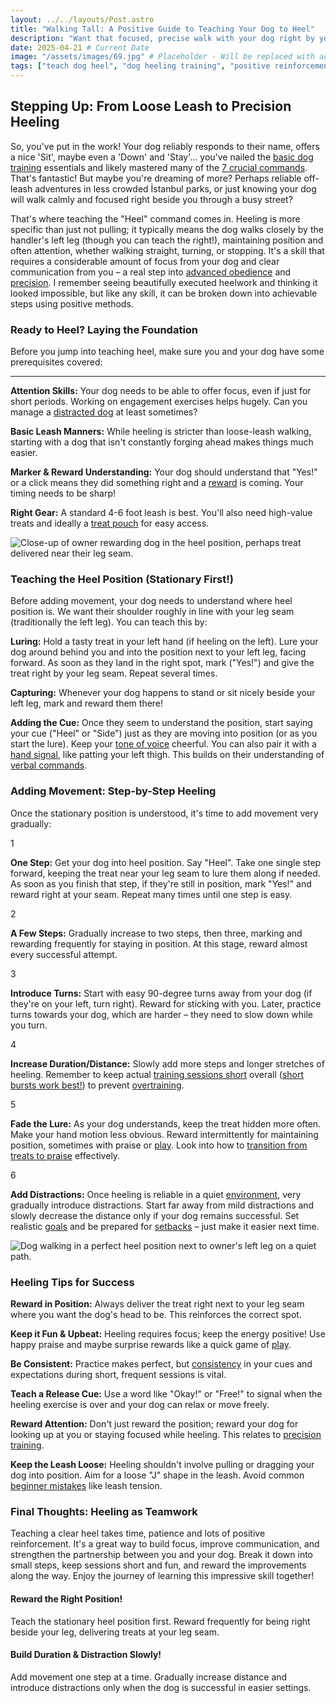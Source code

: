 ```yaml
---
layout: ../../layouts/Post.astro
title: "Walking Tall: A Positive Guide to Teaching Your Dog to Heel"
description: "Want that focused, precise walk with your dog right by your side? i break down how to teach the 'Heel' command using positive, step-by-step methods."
date: 2025-04-21 # Current Date
image: "/assets/images/69.jpg" # Placeholder - Will be replaced with actual image path
tags: ["teach dog heel", "dog heeling training", "positive reinforcement heel", "dog walking training", "advanced dog obedience", "dog focus walking", "precision dog training"]
---
```


<h2 class="text-3xl font-bold text-slate-800 dark:text-slate-100 mb-6">Stepping Up: From Loose Leash to Precision Heeling</h2>

<p class="text-lg text-slate-600 dark:text-slate-300 mb-4">
    So, you've put in the work! Your dog reliably responds to their name, offers a nice 'Sit', maybe even a 'Down' and 'Stay'... you've nailed the <a href="https://trainedtails.com/posts/basic-dog-training" target="_blank"  class="text-emerald-600 dark:text-emerald-400 hover:underline">basic dog training</a> essentials and likely mastered many of the <a href="https://trainedtails.com/posts/7-Commands-Your-Dog-Needs-to-Know" target="_blank"  class="text-emerald-600 dark:text-emerald-400 hover:underline">7 crucial commands</a>. That's fantastic! But maybe you're dreaming of more? Perhaps reliable off-leash adventures in less crowded İstanbul parks, or just knowing your dog will walk calmly and focused right beside you through a busy street?
</p>
<p class="text-lg text-slate-600 dark:text-slate-300 mb-8">
    That's where teaching the "Heel" command comes in. Heeling is more specific than just not pulling; it typically means the dog walks closely by the handler's left leg (though you can teach the right!), maintaining position and often attention, whether walking straight, turning, or stopping. It's a skill that requires a considerable amount of focus from your dog and clear communication from you – a real step into <a href="https://trainedtails.com/posts/advanced-dog-training" target="_blank"  class="text-emerald-600 dark:text-emerald-400 hover:underline">advanced obedience</a> and <a href="https://trainedtails.com/posts/precision-in-dog-training" target="_blank"  class="text-emerald-600 dark:text-emerald-400 hover:underline">precision</a>. I remember seeing beautifully executed heelwork and thinking it looked impossible, but like any skill, it can be broken down into achievable steps using positive methods.
</p>

<h3 class="text-2xl font-semibold text-slate-800 dark:text-slate-100 mb-6">Ready to Heel? Laying the Foundation</h3>

<p class="text-lg text-slate-600 dark:text-slate-300 mb-4">
    Before you jump into teaching heel, make sure you and your dog have some prerequisites covered:
</p>

<hr class="my-6 border-slate-200 dark:border-slate-700/50">

<div class="space-y-6 divide-y divide-slate-200 dark:divide-slate-700/50 mb-8">
    <div class="pt-6 first:pt-0 flex items-start"> <div class="w-2 h-2 bg-slate-800 dark:bg-slate-100 rounded-full flex-shrink-0 mr-3 mt-2"></div> <div>
            <p class="text-lg text-slate-600 dark:text-slate-300">
                <strong class="font-semibold text-slate-800 dark:text-slate-100">Attention Skills:</strong> Your dog needs to be able to offer focus, even if just for short periods. Working on engagement exercises helps hugely. Can you manage a <a href="https://trainedtails.com/posts/training-distracted-dogs" target="_blank"  class="text-emerald-600 dark:text-emerald-400 hover:underline">distracted dog</a> at least sometimes?
            </p>
        </div>
    </div>
    <div class="pt-6 flex items-start">
        <div class="w-2 h-2 bg-slate-800 dark:bg-slate-100 rounded-full flex-shrink-0 mr-3 mt-2"></div>
        <div>
            <p class="text-lg text-slate-600 dark:text-slate-300">
                <strong class="font-semibold text-slate-800 dark:text-slate-100">Basic Leash Manners:</strong> While heeling is stricter than loose-leash walking, starting with a dog that isn't constantly forging ahead makes things much easier.
            </p>
        </div>
    </div>
    <div class="pt-6 flex items-start">
        <div class="w-2 h-2 bg-slate-800 dark:bg-slate-100 rounded-full flex-shrink-0 mr-3 mt-2"></div>
        <div>
            <p class="text-lg text-slate-600 dark:text-slate-300">
                <strong class="font-semibold text-slate-800 dark:text-slate-100">Marker & Reward Understanding:</strong> Your dog should understand that "Yes!" or a click means they did something right and a <a href="https://trainedtails.com/posts/treats-and-rewards" target="_blank"  class="text-emerald-600 dark:text-emerald-400 hover:underline">reward</a> is coming. Your timing needs to be sharp!
            </p>
        </div>
    </div>
    <div class="pt-6 flex items-start">
        <div class="w-2 h-2 bg-slate-800 dark:bg-slate-100 rounded-full flex-shrink-0 mr-3 mt-2"></div>
        <div>
            <p class="text-lg text-slate-600 dark:text-slate-300">
                <strong class="font-semibold text-slate-800 dark:text-slate-100">Right Gear:</strong> A standard 4-6 foot leash is best. You'll also need high-value treats and ideally a <a href="https://trainedtails.com/posts/dog-training-tools-for-beginners" target="_blank"  class="text-emerald-600 dark:text-emerald-400 hover:underline">treat pouch</a> for easy access.
            </p>
        </div>
    </div>
</div>

<img src="/assets/images/68.jpg" alt="Close-up of owner rewarding dog in the heel position, perhaps treat delivered near their leg seam." class="w-full h-auto rounded-xl my-8 shadow-lg" loading="lazy" />

<h3 class="text-2xl font-semibold text-slate-800 dark:text-slate-100 mb-6">Teaching the Heel Position (Stationary First!)</h3>

<p class="text-lg text-slate-600 dark:text-slate-300 mb-8">
    Before adding movement, your dog needs to understand where heel position is. We want their shoulder roughly in line with your leg seam (traditionally the left leg). You can teach this by:
</p>

<div class="space-y-6 mb-12"> <div class="flex items-start"> <div class="w-2 h-2 bg-slate-800 dark:bg-slate-100 rounded-full flex-shrink-0 mr-3 mt-2"></div> <div>
            <p class="text-lg text-slate-600 dark:text-slate-300">
                <strong class="font-semibold text-slate-800 dark:text-slate-100">Luring:</strong> Hold a tasty treat in your left hand (if heeling on the left). Lure your dog around behind you and into the position next to your left leg, facing forward. As soon as they land in the right spot, mark ("Yes!") and give the treat right by your leg seam. Repeat several times.
            </p>
        </div>
    </div>
    <div class="flex items-start">
        <div class="w-2 h-2 bg-slate-800 dark:bg-slate-100 rounded-full flex-shrink-0 mr-3 mt-2"></div>
        <div>
            <p class="text-lg text-slate-600 dark:text-slate-300">
                <strong class="font-semibold text-slate-800 dark:text-slate-100">Capturing:</strong> Whenever your dog happens to stand or sit nicely beside your left leg, mark and reward them there!
            </p>
        </div>
    </div>
    <div class="flex items-start">
        <div class="w-2 h-2 bg-slate-800 dark:bg-slate-100 rounded-full flex-shrink-0 mr-3 mt-2"></div>
        <div>
            <p class="text-lg text-slate-600 dark:text-slate-300">
                <strong class="font-semibold text-slate-800 dark:text-slate-100">Adding the Cue:</strong> Once they seem to understand the position, start saying your cue ("Heel" or "Side") just as they are moving into position (or as you start the lure). Keep your <a href="https://trainedtails.com/posts/tone-of-voice" target="_blank"  class="text-emerald-600 dark:text-emerald-400 hover:underline">tone of voice</a> cheerful. You can also pair it with a <a href="https://trainedtails.com/posts/hand-signals" target="_blank"  class="text-emerald-600 dark:text-emerald-400 hover:underline">hand signal</a>, like patting your left thigh. This builds on their understanding of <a href="https://trainedtails.com/posts/verbal-commands-for-puppies" target="_blank"  class="text-emerald-600 dark:text-emerald-400 hover:underline">verbal commands</a>.
            </p>
        </div>
    </div>
</div>

<h3 class="text-2xl font-semibold text-slate-800 dark:text-slate-100 mb-6">Adding Movement: Step-by-Step Heeling</h3>

<p class="text-lg text-slate-600 dark:text-slate-300 mb-8">
    Once the stationary position is understood, it's time to add movement very gradually:
</p>

<div class="relative border-l-2 border-emerald-300 dark:border-emerald-700/50 ml-4 space-y-10 mb-12">
    <div class="relative pl-8">
        <div class="absolute w-8 h-8 bg-emerald-500 dark:bg-emerald-600 rounded-full flex items-center justify-center -left-4 ring-4 ring-white dark:ring-slate-900"> <span class="font-bold text-white text-sm">1</span> </div>
        <p class="text-lg text-slate-600 dark:text-slate-300">
            <strong>One Step:</strong> Get your dog into heel position. Say "Heel". Take one single step forward, keeping the treat near your leg seam to lure them along if needed. As soon as you finish that step, if they're still in position, mark "Yes!" and reward right at your seam. Repeat many times until one step is easy.
        </p>
    </div>
    <div class="relative pl-8">
        <div class="absolute w-8 h-8 bg-emerald-500 dark:bg-emerald-600 rounded-full flex items-center justify-center -left-4 ring-4 ring-white dark:ring-slate-900"> <span class="font-bold text-white text-sm">2</span> </div>
        <p class="text-lg text-slate-600 dark:text-slate-300">
            <strong>A Few Steps:</strong> Gradually increase to two steps, then three, marking and rewarding frequently for staying in position. At this stage, reward almost every successful attempt.
        </p>
    </div>
    <div class="relative pl-8">
        <div class="absolute w-8 h-8 bg-emerald-500 dark:bg-emerald-600 rounded-full flex items-center justify-center -left-4 ring-4 ring-white dark:ring-slate-900"> <span class="font-bold text-white text-sm">3</span> </div>
        <p class="text-lg text-slate-600 dark:text-slate-300">
            <strong>Introduce Turns:</strong> Start with easy 90-degree turns away from your dog (if they're on your left, turn right). Reward for sticking with you. Later, practice turns towards your dog, which are harder – they need to slow down while you turn.
        </p>
    </div>
    <div class="relative pl-8">
        <div class="absolute w-8 h-8 bg-emerald-500 dark:bg-emerald-600 rounded-full flex items-center justify-center -left-4 ring-4 ring-white dark:ring-slate-900"> <span class="font-bold text-white text-sm">4</span> </div>
        <p class="text-lg text-slate-600 dark:text-slate-300">
            <strong>Increase Duration/Distance:</strong> Slowly add more steps and longer stretches of heeling. Remember to keep actual <a href="https://trainedtails.com/posts/training-session-tips" target="_blank"  class="text-emerald-600 dark:text-emerald-400 hover:underline">training sessions short</a> overall (<a href="https://trainedtails.com/posts/why-short-sessions-work-best" target="_blank"  class="text-emerald-600 dark:text-emerald-400 hover:underline">short bursts work best!</a>) to prevent <a href="https://trainedtails.com/posts/avoiding-overtraining" target="_blank"  class="text-emerald-600 dark:text-emerald-400 hover:underline">overtraining</a>.
        </p>
    </div>
    <div class="relative pl-8">
        <div class="absolute w-8 h-8 bg-emerald-500 dark:bg-emerald-600 rounded-full flex items-center justify-center -left-4 ring-4 ring-white dark:ring-slate-900"> <span class="font-bold text-white text-sm">5</span> </div>
        <p class="text-lg text-slate-600 dark:text-slate-300">
            <strong>Fade the Lure:</strong> As your dog understands, keep the treat hidden more often. Make your hand motion less obvious. Reward intermittently for maintaining position, sometimes with praise or <a href="https://trainedtails.com/posts/playtime-in-training" target="_blank"  class="text-emerald-600 dark:text-emerald-400 hover:underline">play</a>. Look into how to <a href="https://trainedtails.com/posts/treat-to-praise" target="_blank"  class="text-emerald-600 dark:text-emerald-400 hover:underline">transition from treats to praise</a> effectively.
        </p>
    </div>
    <div class="relative pl-8">
        <div class="absolute w-8 h-8 bg-emerald-500 dark:bg-emerald-600 rounded-full flex items-center justify-center -left-4 ring-4 ring-white dark:ring-slate-900"> <span class="font-bold text-white text-sm">6</span> </div>
        <p class="text-lg text-slate-600 dark:text-slate-300">
            <strong>Add Distractions:</strong> Once heeling is reliable in a quiet <a href="https://trainedtails.com/posts/right-training-enviroment" target="_blank"  class="text-emerald-600 dark:text-emerald-400 hover:underline">environment</a>, very gradually introduce distractions. Start far away from mild distractions and slowly decrease the distance only if your dog remains successful. Set realistic <a href="https://trainedtails.com/posts/training-goals" target="_blank"  class="text-emerald-600 dark:text-emerald-400 hover:underline">goals</a> and be prepared for <a href="https://trainedtails.com/posts/handling-setbacks" target="_blank"  class="text-emerald-600 dark:text-emerald-400 hover:underline">setbacks</a> – just make it easier next time.
        </p>
    </div>
</div>

<img src="/assets/images/67.jpg" alt="Dog walking in a perfect heel position next to owner's left leg on a quiet path." class="w-full h-auto rounded-xl my-8 shadow-lg" loading="lazy" />

<h3 class="text-2xl font-semibold text-slate-800 dark:text-slate-100 mb-6">Heeling Tips for Success</h3>

<div class="space-y-6 divide-y divide-slate-200 dark:divide-slate-700/50 mb-12">
    <div class="pt-6 first:pt-0 flex items-start">
        <div class="w-4 h-4 bg-blue-500 dark:bg-blue-400 rounded-full flex-shrink-0 mr-3 mt-2"></div> <div>
            <p class="text-lg text-slate-600 dark:text-slate-300">
                <strong class="font-semibold text-slate-800 dark:text-slate-100">Reward in Position:</strong> Always deliver the treat right next to your leg seam where you want the dog's head to be. This reinforces the correct spot.
            </p>
        </div>
    </div>
    <div class="pt-6 flex items-start">
        <div class="w-4 h-4 bg-blue-500 dark:bg-blue-400 rounded-full flex-shrink-0 mr-3 mt-2"></div> <div>
            <p class="text-lg text-slate-600 dark:text-slate-300">
                <strong class="font-semibold text-slate-800 dark:text-slate-100">Keep it Fun & Upbeat:</strong> Heeling requires focus; keep the energy positive! Use happy praise and maybe surprise rewards like a quick game of <a href="https://trainedtails.com/posts/playtime-in-training" target="_blank"  class="text-emerald-600 dark:text-emerald-400 hover:underline">play</a>.
            </p>
        </div>
    </div>
    <div class="pt-6 flex items-start">
        <div class="w-4 h-4 bg-blue-500 dark:bg-blue-400 rounded-full flex-shrink-0 mr-3 mt-2"></div> <div>
            <p class="text-lg text-slate-600 dark:text-slate-300">
                <strong class="font-semibold text-slate-800 dark:text-slate-100">Be Consistent:</strong> Practice makes perfect, but <a href="https://trainedtails.com/posts/consistency-matters" target="_blank"  class="text-emerald-600 dark:text-emerald-400 hover:underline">consistency</a> in your cues and expectations during short, frequent sessions is vital.
            </p>
        </div>
    </div>
    <div class="pt-6 flex items-start">
        <div class="w-4 h-4 bg-blue-500 dark:bg-blue-400 rounded-full flex-shrink-0 mr-3 mt-2"></div> <div>
            <p class="text-lg text-slate-600 dark:text-slate-300">
                <strong class="font-semibold text-slate-800 dark:text-slate-100">Teach a Release Cue:</strong> Use a word like "Okay!" or "Free!" to signal when the heeling exercise is over and your dog can relax or move freely.
            </p>
        </div>
    </div>
    <div class="pt-6 flex items-start">
        <div class="w-4 h-4 bg-blue-500 dark:bg-blue-400 rounded-full flex-shrink-0 mr-3 mt-2"></div> <div>
            <p class="text-lg text-slate-600 dark:text-slate-300">
                <strong class="font-semibold text-slate-800 dark:text-slate-100">Reward Attention:</strong> Don't just reward the position; reward your dog for looking up at you or staying focused while heeling. This relates to <a href="https://trainedtails.com/posts/precision-in-dog-training" target="_blank"  class="text-emerald-600 dark:text-emerald-400 hover:underline">precision training</a>.
            </p>
        </div>
    </div>
    <div class="pt-6 flex items-start">
        <div class="w-4 h-4 bg-blue-500 dark:bg-blue-400 rounded-full flex-shrink-0 mr-3 mt-2"></div> <div>
            <p class="text-lg text-slate-600 dark:text-slate-300">
                <strong class="font-semibold text-slate-800 dark:text-slate-100">Keep the Leash Loose:</strong> Heeling shouldn't involve pulling or dragging your dog into position. Aim for a loose "J" shape in the leash. Avoid common <a href="https://trainedtails.com/posts/beginner-mistakes" target="_blank"  class="text-emerald-600 dark:text-emerald-400 hover:underline">beginner mistakes</a> like leash tension.
            </p>
        </div>
    </div>
</div>

<h3 class="text-2xl font-semibold text-slate-800 dark:text-slate-100 mb-6">Final Thoughts: Heeling as Teamwork</h3>

<p class="text-lg text-slate-600 dark:text-slate-300 mb-8">
    Teaching a clear heel takes time, patience and lots of positive reinforcement. It's a great way to build focus, improve communication, and strengthen the partnership between you and your dog. Break it down into small steps, keep sessions short and fun, and reward the improvements along the way. Enjoy the journey of learning this impressive skill together!
</p>

<div class="grid grid-cols-1 md:grid-cols-2 gap-8 mt-12 not-prose">
    <div class="p-6 rounded-lg border-l-4 border-blue-500 bg-blue-50 dark:bg-slate-800 dark:border-blue-700">
        <h4 class="text-xl font-bold text-blue-700 dark:text-blue-300 mb-2">Reward the Right Position!</h4>
        <p class="text-slate-600 dark:text-slate-300">Teach the stationary heel position first. Reward frequently for being right beside your leg, delivering treats at your leg seam.</p>
    </div>
    <div class="p-6 rounded-lg border-l-4 border-green-500 bg-green-50 dark:bg-slate-800 dark:border-green-700">
        <h4 class="text-xl font-bold text-green-700 dark:text-green-300 mb-2">Build Duration & Distraction Slowly!</h4>
        <p class="text-slate-600 dark:text-slate-300">Add movement one step at a time. Gradually increase distance and introduce distractions only when the dog is successful in easier settings.</p>
    </div>
</div>